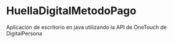 # HuellaDigitalMetodoPago
Aplicacion de escritorio en java utilizando la API de OneTouch de DigitalPersona 
